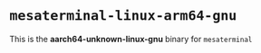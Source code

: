 # `mesaterminal-linux-arm64-gnu`

This is the **aarch64-unknown-linux-gnu** binary for `mesaterminal`
